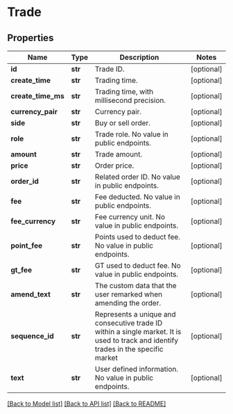 # Trade

## Properties
Name | Type | Description | Notes
------------ | ------------- | ------------- | -------------
**id** | **str** | Trade ID. | [optional] 
**create_time** | **str** | Trading time. | [optional] 
**create_time_ms** | **str** | Trading time, with millisecond precision. | [optional] 
**currency_pair** | **str** | Currency pair. | [optional] 
**side** | **str** | Buy or sell order. | [optional] 
**role** | **str** | Trade role. No value in public endpoints. | [optional] 
**amount** | **str** | Trade amount. | [optional] 
**price** | **str** | Order price. | [optional] 
**order_id** | **str** | Related order ID. No value in public endpoints. | [optional] 
**fee** | **str** | Fee deducted. No value in public endpoints. | [optional] 
**fee_currency** | **str** | Fee currency unit. No value in public endpoints. | [optional] 
**point_fee** | **str** | Points used to deduct fee. No value in public endpoints. | [optional] 
**gt_fee** | **str** | GT used to deduct fee. No value in public endpoints. | [optional] 
**amend_text** | **str** | The custom data that the user remarked when amending the order. | [optional] 
**sequence_id** | **str** | Represents a unique and consecutive trade ID within a single market. It is used to track and identify trades in the specific market | [optional] 
**text** | **str** | User defined information. No value in public endpoints. | [optional] 

[[Back to Model list]](../README.md#documentation-for-models) [[Back to API list]](../README.md#documentation-for-api-endpoints) [[Back to README]](../README.md)


